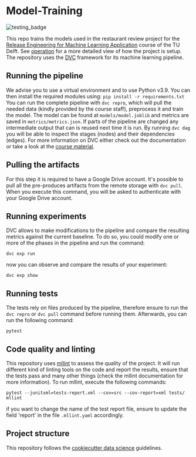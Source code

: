 # Model-Training
![testing_badge](https://github.com/remla23-team13/model-training/actions/workflows/CI.yml/badge.svg?event=pull_request)

This repo trains the models used in the restaurant review project for the [Release Engineering for Machine Learning Application](https://se.ewi.tudelft.nl/remla/) course of the TU Delft.
See [operation](https://github.com/remla23-team13/operation) for a more detailed view of how the project is setup.
The repository uses the [DVC](https://dvc.org/) framework for its machine learning pipeline.

## Running the pipeline
We advise you to use a virtual environment and to use Python v3.9.
You can then install the required modules using:
`pip install -r requirements.txt`
You can run the complete pipeline with `dvc repro`, which will pull the needed data (kindly provided by the course staff), preprocess it and train the model. 
The model can be found at `models/model.joblib` and metrics are saved in `metrics/metrics.json`.
If parts of the pipeline are changed any intermediate output that can is reused next time it is run. 
By running `dvc dag` you will be able to inspect the stages (nodes) and their dependencies (edges).
For more information on DVC either check out the documentation or take a look at the [course material](https://se.ewi.tudelft.nl/remla/material/ML_config_management/). 

## Pulling the artifacts
For this step it is required to have a Google Drive account. 
It's possible to pull all the pre-produces artifacts from the remote storage with `dvc pull`. 
When you execute this command, you will be asked to authenticate with your Google Drive account.

## Running experiments
DVC allows to make modifications to the pipeline and compare the resulting metrics against the current baseline.
To do so, you could modify one or more of the phases in the pipeline and run the command:
```
dvc exp run
```
now you can observe and compare the results of your experiment:
```
dvc exp show
```

## Running tests
The tests rely on files produced by the pipeline, therefore ensure to run the ```dvc repro``` or ```dvc pull``` command before running them.
Afterwards, you can run the following command:
```
pytest
```

## Code quality and linting
This repository uses [mllint](https://github.com/bvobart/mllint) to assess the quality of the project.
It will run different kind of linting tools on the code and report the results, ensure that the tests pass and many other things (check the mllint
documentation for more information).
To run mllint, execute the following commands:
```
pytest --junitxml=tests-report.xml --cov=src --cov-report=xml tests/
mllint
```
if you want to change the name of the test report file, ensure to update the field 'report'
in the file `.mllint.yaml` accordingly.
## Project structure
This repository follows the [cookiecutter data science](https://drivendata.github.io/cookiecutter-data-science/#directory-structure) guidelines.